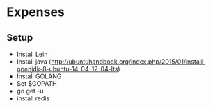 # Expenses



## Setup

* Install Lein
* Install java (http://ubuntuhandbook.org/index.php/2015/01/install-openjdk-8-ubuntu-14-04-12-04-lts)
* Install GOLANG
* Set $GOPATH
* go get -u
* install redis

